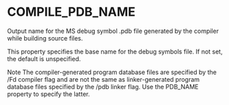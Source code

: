   

# COMPILE_PDB_NAME  
Output name for the MS debug symbol .pdb file generated by the
compiler while building source files.  

This property specifies the base name for the debug symbols file.
If not set, the default is unspecified.  


Note
The compiler-generated program database files are specified by the
/Fd compiler flag and are not the same as linker-generated
program database files specified by the /pdb linker flag.
Use the PDB_NAME property to specify the latter.
  

